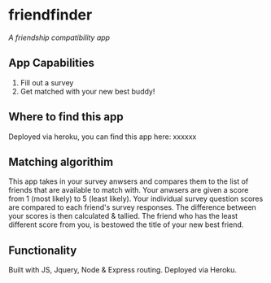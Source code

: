 # friendfinder

*A friendship compatibility app*

## App Capabilities
1. Fill out a survey
2. Get matched with your new best buddy! 


## Where to find this app
Deployed via heroku, you can find this app here:
xxxxxx

## Matching algorithim
This app takes in your survey anwsers and compares them to the list of friends that are available to match with. Your anwsers are given a score from 1 (most likely) to 5 (least likely). Your individual survey question scores are compared to each friend's survey responses. The difference between your scores is then calculated & tallied. The friend who has the least different score from you, is bestowed the title of your new best friend.


## Functionality
Built with JS, Jquery, Node & Express routing. Deployed via Heroku.